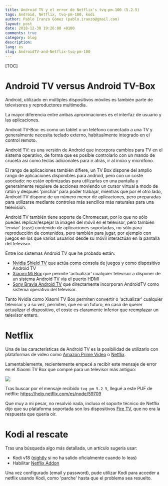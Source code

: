 ```yaml
---
title: Android TV y el error de Netflix's tvq-pm-100 (5.2.5)
tags: Android, Netflix, tvq-pm-100, kodi
author: Pablo Iranzo Gómez (pablo.iranzo@gmail.com)
layout: post
date: 2018-12-30 19:26:00 +0100
comments: true
category: blog
description:
lang: es
slug: AndroidTV-and-Netflix-tvq-pm-100
---
```


[TOC]

# Android TV versus Android TV-Box

Android, utilizado en múltiples dispositivos móviles es también parte de televisores y reproductores multimedia.

La mayor diferencia entre ambas aproximaciones es el interfaz de usuario y las aplicaciones.

Android TV-Box: es como un tablet o un teléfono conectado a una TV y generalmente necesita teclado externo, habitualmente integrado en el control remoto.

Android TV: es una versión de Android que incorpora cambios para TV en el sistema operativo, de forma que es posible controlarlo con un mando de cruceta así como teclas adicionales para ir atrás, ir al inicio y micrófono.

El rango de aplicaciones también difiere, un TV Box dispone del amplio rango de aplicaciones  disponibles para android, pero con un coste asociado: no están optimizadas para utilizarlas en una pantalla y generalmente requiere de acciones moviendo un cursor virtual a modo de ratón y después 'pinchar' para poder trabajar, mientras que por el otro lado, Android TV dispone de un número menor de aplicaciones, pero preparadas para utilizarse mediante controles más sencillos más naturales para una televisión.

Android TV también tiene soporte de Chromecast, por lo que no sólo puedes replicar/espejar la imagen del móvil en el televisor, pero también 'enviar' (`cast`) contenido de aplicaciones soportadas, no sólo para reproducción de contenidos, pero también para jugar, por ejemplo con juegos en los que varios usuarios desde su móvil interactúan en la pantalla del televisor.

Entre los sistemas Android TV que he probado están:

- [Nvidia Shield TV](https://amzn.to/2HvImBk) que actúa como consola de juegos y como dispositivo Android TV
- [Xiaomi Mi Box](https://amzn.to/2VXO1sN) que permite 'actualizar' cualquier televisor a disponer de un sistema Android TV via el puerto HDMI
- [Sony Bravia Android TV](https://amzn.to/2JYDDtt) que directamente incorporan AndroidTV como sistema operativo del televisor.

Tanto Nvidia como Xiaomi TV Box permiten convertir o 'actualizar' cualquier televisor y a su vez, permiten, que en un futuro, en caso de querer actualizar el dispositivo, el coste es claramente inferior que reemplazar un televisor entero.

# Netflix

Una de las características de Android TV es la posibilidad de utilizarlo con plataformas de video como  [Amazon Prime Video](https://www.primevideo.com/?tag=iranzo-21) o [Netflix](https://netflix.com).

Lamentablemente, recientemente empecé a recibir este mensaje de error en el Xiaomi TV Box que compré para un televisor más antiguo:

![](/imagen/netflix-tvq-pm-100.png)

Tras buscar por el mensaje recibido `tvq pm 5.2 5`, llegué a este PUF de netflix: <https://help.netflix.com/es/node/59709>

Que muy a mi pesar, no resolvió nada, incluso el soporte técnico de Netflix dijo que su plataforma soportada son los dispositivos [Fire TV](https://amzn.to/2CG89o0), que no era la respuesta que quería oir.

# Kodi al rescate

Tras una búsqueda algo más detallada, un artículo sugería usar:

- Kodi v18 ([nightly](https://mirrors.kodi.tv/nightlies/android/arm/master/) si no ha salido oficialmente cuando lo leas)
- Habilitar [Netflix Addon](https://forum.kodi.tv/showthread.php?tid=329767)

Una vez configurado (email y password), pude utilizar Kodi para acceder a netflix usando Kodi, como 'parche' hasta que el problema sea resuelto.
